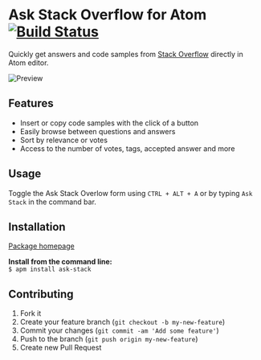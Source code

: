 # Ask Stack Overflow for Atom [![Build Status](https://travis-ci.org/Chris911/Ask-Stack-Atom.svg?branch=master)](https://travis-ci.org/Chris911/Ask-Stack-Atom)

Quickly get answers and code samples from [Stack Overflow](http://stackoverflow.com/) directly in Atom editor. 

![Preview](http://i.imgur.com/ynZlOAT.gif)

## Features
* Insert or copy code samples with the click of a button
* Easily browse between questions and answers
* Sort by relevance or votes
* Access to the number of votes, tags, accepted answer and more

## Usage 
Toggle the Ask Stack Overlow form using `CTRL + ALT + A` or by typing `Ask Stack` in the command bar. 


## Installation 
[Package homepage](https://atom.io/packages/ask-stack)

**Install from the command line:** <br>
`$ apm install ask-stack`

## Contributing

1. Fork it
2. Create your feature branch (`git checkout -b my-new-feature`)
3. Commit your changes (`git commit -am 'Add some feature'`)
4. Push to the branch (`git push origin my-new-feature`)
5. Create new Pull Request
